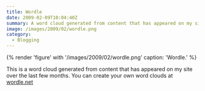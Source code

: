 ```yaml
---
title: Wordle
date: 2009-02-09T10:04:40Z
summary: A word cloud generated from content that has appeared on my site over the last few months.
image: /images/2009/02/wordle.png
category:
  - Blogging
---
```

{% render 'figure' with '/images/2009/02/wordle.png'
  caption: 'Wordle.'
%}

This is a word cloud generated from content that has appeared on my site over the last few months. You can create your own word clouds at [wordle.net][1]

[1]: http://wordle.net
